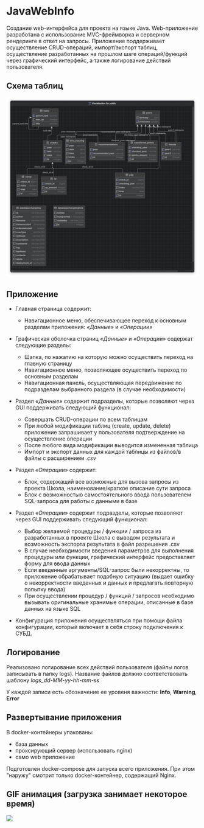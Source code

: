 # JavaWebInfo

Создание web-интерфейса для проекта  на языке Java.
Web-приложение разработана с использование MVC-фреймворка и серверном рендеринге в ответ на запросы. Приложение поддерживает осуществление CRUD-операций, импорт/экспорт таблиц, осуществление разработанных на прошлом шаге операций/функций через графический интерфейс, а также логирование действий пользователя.

## Схема таблиц

![](https://github.com/m3mpm/JavaInfo/blob/main/materials/tables_scheme.png)

## Приложение 

- Главная страница содержит:
    - Навигационное меню, обеспечивающее переход к основным разделам приложения: *«Данные»* и *«Операции»*

- Графическая оболочка страниц *«Данные»* и *«Операции»* содержат следующие разделы:
    - Шапка, по нажатию на которую можно осуществить переход на главную страницу
    - Навигационное меню, позволяющее осуществить переход по основным разделам
    - Навигационная панель, осуществляющая передвижение по подразделам выбранного раздела (в случае необходимости)

- Раздел *«Данные»* содержит подразделы, которые позволяют через GUI поддерживать следующий функционал:
    - Совершать CRUD-операции по всем таблицам
    - При любой модификации таблиц (create, update, delete) приложение запрашивает у пользователя подтверждение на осуществление операции
    - После любого вида модификации выводится измененная таблица
    - Импорт и экспорт данных для каждой таблицы из файлов/в файлы с расширением *.csv*

- Раздел *«Операции»* содержит:
    - Блок, содержащий все возможные для вызова запросы из проекта Школа, наименование/краткое описание сути запроса
    - Блок с возможностью самостоятельного ввода пользователем SQL-запроса для работы с данными в базе

- Раздел *«Операции»* содержит подразделы, которые позволяют через GUI поддерживать следующий функционал:
    - Выбор желаемой процедуры / функции / запроса из разработанных в проекте Школа с выводом результата и возможность экспорта результата в файл разрешения .csv
    - В случае необходимости введения параметров для выполнения процедуры или функции, графический интерфейс предоставляет форму для ввода данных
    - Если введенные аргументы/SQL-запрос были некорректны, то приложение обрабатывает подобную ситуацию (выдает ошибку о некорректности введенных и данных и предлагать повторную попытку ввода)
    - При осуществлении процедур / функций / запросов необходимо вызывать оригинальные хранимые операции, описанные в базе данных на языке SQL

- Конфигурация приложения осуществляться при помощи файла конфигурации, который включает в себя строку подключения к СУБД. 

## Логирование

Реализовано логирование всех действий пользователя (файлы логов записывать в папку logs). Название файлов должно соответствовать шаблону *logs_dd-MM-yy-hh-mm-ss*

У каждой записи есть обозначение ее уровеня важности:  **Info**, **Warning**, **Error**

## Развертывание приложения

В docker-контейнеры упакованы:
- база данных
- проксирующий сервер (использовать nginx)
- само web приложение

Подготовлен docker-compose для запуска всего приложения. При этом "наружу" смотрит только docker-контейнер, содержащий Nginx.

## GIF анимация (загрузка занимает некоторое время)

![](https://github.com/m3mpm/JavaInfo/blob/main/materials/screenshot.gif)